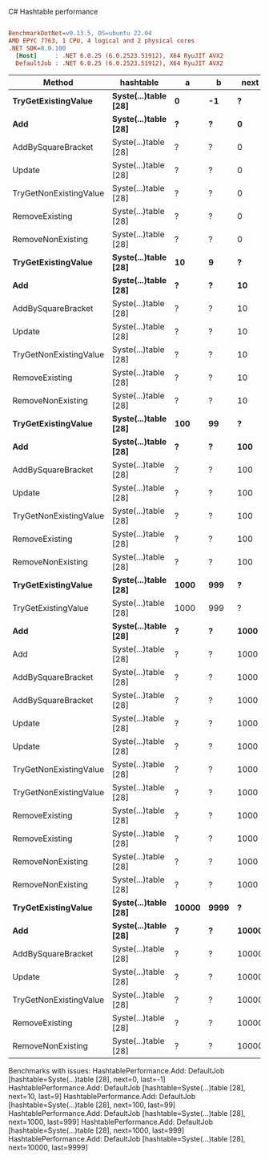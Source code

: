 C# Hashtable performance
``` ini

BenchmarkDotNet=v0.13.5, OS=ubuntu 22.04
AMD EPYC 7763, 1 CPU, 4 logical and 2 physical cores
.NET SDK=8.0.100
  [Host]     : .NET 6.0.25 (6.0.2523.51912), X64 RyuJIT AVX2
  DefaultJob : .NET 6.0.25 (6.0.2523.51912), X64 RyuJIT AVX2


```
|                 Method |            hashtable |     a |    b |  next | last |      Mean |     Error |    StdDev |   Gen0 | Allocated |
|----------------------- |--------------------- |------ |----- |------ |----- |----------:|----------:|----------:|-------:|----------:|
|    **TryGetExistingValue** | **Syste(...)table [28]** |     **0** |   **-1** |     **?** |    **?** | **12.998 ns** | **0.0368 ns** | **0.0326 ns** | **0.0003** |      **24 B** |
|                    **Add** | **Syste(...)table [28]** |     **?** |    **?** |     **0** |   **-1** |        **NA** |        **NA** |        **NA** |      **-** |         **-** |
|     AddBySquareBracket | Syste(...)table [28] |     ? |    ? |     0 |   -1 | 12.904 ns | 0.0235 ns | 0.0220 ns |      - |         - |
|                 Update | Syste(...)table [28] |     ? |    ? |     0 |   -1 | 12.926 ns | 0.0331 ns | 0.0310 ns |      - |         - |
| TryGetNonExistingValue | Syste(...)table [28] |     ? |    ? |     0 |   -1 |  8.246 ns | 0.0042 ns | 0.0032 ns |      - |         - |
|         RemoveExisting | Syste(...)table [28] |     ? |    ? |     0 |   -1 |  7.378 ns | 0.0281 ns | 0.0263 ns |      - |         - |
|      RemoveNonExisting | Syste(...)table [28] |     ? |    ? |     0 |   -1 |  9.185 ns | 0.0137 ns | 0.0115 ns |      - |         - |
|    **TryGetExistingValue** | **Syste(...)table [28]** |    **10** |    **9** |     **?** |    **?** | **19.798 ns** | **0.0855 ns** | **0.0758 ns** | **0.0003** |      **24 B** |
|                    **Add** | **Syste(...)table [28]** |     **?** |    **?** |    **10** |    **9** |        **NA** |        **NA** |        **NA** |      **-** |         **-** |
|     AddBySquareBracket | Syste(...)table [28] |     ? |    ? |    10 |    9 | 12.899 ns | 0.0087 ns | 0.0073 ns |      - |         - |
|                 Update | Syste(...)table [28] |     ? |    ? |    10 |    9 | 16.334 ns | 0.0487 ns | 0.0456 ns |      - |         - |
| TryGetNonExistingValue | Syste(...)table [28] |     ? |    ? |    10 |    9 |  8.248 ns | 0.0238 ns | 0.0222 ns |      - |         - |
|         RemoveExisting | Syste(...)table [28] |     ? |    ? |    10 |    9 |  7.342 ns | 0.0202 ns | 0.0179 ns |      - |         - |
|      RemoveNonExisting | Syste(...)table [28] |     ? |    ? |    10 |    9 |  7.338 ns | 0.0059 ns | 0.0046 ns |      - |         - |
|    **TryGetExistingValue** | **Syste(...)table [28]** |   **100** |   **99** |     **?** |    **?** | **17.955 ns** | **0.0394 ns** | **0.0369 ns** | **0.0003** |      **24 B** |
|                    **Add** | **Syste(...)table [28]** |     **?** |    **?** |   **100** |   **99** |        **NA** |        **NA** |        **NA** |      **-** |         **-** |
|     AddBySquareBracket | Syste(...)table [28] |     ? |    ? |   100 |   99 | 12.934 ns | 0.0273 ns | 0.0256 ns |      - |         - |
|                 Update | Syste(...)table [28] |     ? |    ? |   100 |   99 | 16.343 ns | 0.0762 ns | 0.0713 ns |      - |         - |
| TryGetNonExistingValue | Syste(...)table [28] |     ? |    ? |   100 |   99 |  8.255 ns | 0.0272 ns | 0.0254 ns |      - |         - |
|         RemoveExisting | Syste(...)table [28] |     ? |    ? |   100 |   99 |  7.345 ns | 0.0228 ns | 0.0213 ns |      - |         - |
|      RemoveNonExisting | Syste(...)table [28] |     ? |    ? |   100 |   99 |  7.336 ns | 0.0076 ns | 0.0064 ns |      - |         - |
|    **TryGetExistingValue** | **Syste(...)table [28]** |  **1000** |  **999** |     **?** |    **?** | **17.944 ns** | **0.0184 ns** | **0.0163 ns** | **0.0003** |      **24 B** |
|    TryGetExistingValue | Syste(...)table [28] |  1000 |  999 |     ? |    ? | 18.060 ns | 0.0622 ns | 0.0552 ns | 0.0003 |      24 B |
|                    **Add** | **Syste(...)table [28]** |     **?** |    **?** |  **1000** |  **999** |        **NA** |        **NA** |        **NA** |      **-** |         **-** |
|                    Add | Syste(...)table [28] |     ? |    ? |  1000 |  999 |        NA |        NA |        NA |      - |         - |
|     AddBySquareBracket | Syste(...)table [28] |     ? |    ? |  1000 |  999 | 12.901 ns | 0.0158 ns | 0.0140 ns |      - |         - |
|     AddBySquareBracket | Syste(...)table [28] |     ? |    ? |  1000 |  999 | 12.894 ns | 0.0060 ns | 0.0050 ns |      - |         - |
|                 Update | Syste(...)table [28] |     ? |    ? |  1000 |  999 | 16.315 ns | 0.0211 ns | 0.0187 ns |      - |         - |
|                 Update | Syste(...)table [28] |     ? |    ? |  1000 |  999 | 16.306 ns | 0.0214 ns | 0.0179 ns |      - |         - |
| TryGetNonExistingValue | Syste(...)table [28] |     ? |    ? |  1000 |  999 |  8.258 ns | 0.0263 ns | 0.0233 ns |      - |         - |
| TryGetNonExistingValue | Syste(...)table [28] |     ? |    ? |  1000 |  999 |  8.254 ns | 0.0259 ns | 0.0242 ns |      - |         - |
|         RemoveExisting | Syste(...)table [28] |     ? |    ? |  1000 |  999 |  7.357 ns | 0.0349 ns | 0.0326 ns |      - |         - |
|         RemoveExisting | Syste(...)table [28] |     ? |    ? |  1000 |  999 |  7.329 ns | 0.0078 ns | 0.0061 ns |      - |         - |
|      RemoveNonExisting | Syste(...)table [28] |     ? |    ? |  1000 |  999 |  7.336 ns | 0.0101 ns | 0.0084 ns |      - |         - |
|      RemoveNonExisting | Syste(...)table [28] |     ? |    ? |  1000 |  999 |  7.334 ns | 0.0166 ns | 0.0139 ns |      - |         - |
|    **TryGetExistingValue** | **Syste(...)table [28]** | **10000** | **9999** |     **?** |    **?** | **17.979 ns** | **0.0863 ns** | **0.0807 ns** | **0.0003** |      **24 B** |
|                    **Add** | **Syste(...)table [28]** |     **?** |    **?** | **10000** | **9999** |        **NA** |        **NA** |        **NA** |      **-** |         **-** |
|     AddBySquareBracket | Syste(...)table [28] |     ? |    ? | 10000 | 9999 | 12.917 ns | 0.0314 ns | 0.0278 ns |      - |         - |
|                 Update | Syste(...)table [28] |     ? |    ? | 10000 | 9999 | 16.302 ns | 0.0165 ns | 0.0129 ns |      - |         - |
| TryGetNonExistingValue | Syste(...)table [28] |     ? |    ? | 10000 | 9999 |  8.251 ns | 0.0231 ns | 0.0216 ns |      - |         - |
|         RemoveExisting | Syste(...)table [28] |     ? |    ? | 10000 | 9999 |  7.344 ns | 0.0222 ns | 0.0196 ns |      - |         - |
|      RemoveNonExisting | Syste(...)table [28] |     ? |    ? | 10000 | 9999 |  7.332 ns | 0.0047 ns | 0.0042 ns |      - |         - |

Benchmarks with issues:
  HashtablePerformance.Add: DefaultJob [hashtable=Syste(...)table [28], next=0, last=-1]
  HashtablePerformance.Add: DefaultJob [hashtable=Syste(...)table [28], next=10, last=9]
  HashtablePerformance.Add: DefaultJob [hashtable=Syste(...)table [28], next=100, last=99]
  HashtablePerformance.Add: DefaultJob [hashtable=Syste(...)table [28], next=1000, last=999]
  HashtablePerformance.Add: DefaultJob [hashtable=Syste(...)table [28], next=1000, last=999]
  HashtablePerformance.Add: DefaultJob [hashtable=Syste(...)table [28], next=10000, last=9999]
